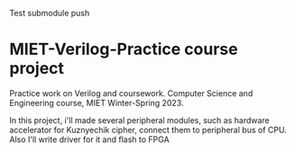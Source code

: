 Test submodule push

# MIET-Verilog-Practice course project
Practice work on Verilog and coursework. Computer Science and Engineering course, MIET Winter-Spring 2023.

In this project, i'll made several peripheral modules, such as hardware accelerator for Kuznyechik cipher, connect them to peripheral bus of CPU. Also I'll write driver for it and flash to FPGA
